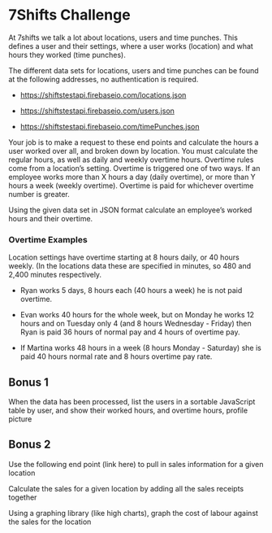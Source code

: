 # 7Shifts Challenge


At 7shifts we talk a lot about locations, users and time punches. This defines a user and their settings, where a user works (location) and what hours they worked (time punches).


The different data sets for locations, users and time punches can be found at the following addresses, no authentication is required.


- https://shiftstestapi.firebaseio.com/locations.json

- https://shiftstestapi.firebaseio.com/users.json

- https://shiftstestapi.firebaseio.com/timePunches.json


Your job is to make a request to these end points and calculate the hours a user worked over all, and broken down by location. You must calculate the regular hours, as well as daily and weekly overtime hours. Overtime rules come from a location’s setting. Overtime is triggered one of two ways. If an employee works more than X hours a day (daily overtime), or more than Y hours a week (weekly overtime). Overtime is paid for whichever overtime number is greater.


Using the given data set in JSON format calculate an employee’s worked hours and their overtime.

### Overtime Examples
Location settings have overtime starting at 8 hours daily, or 40 hours weekly. (In the locations data these are specified in minutes, so 480 and 2,400 minutes respectively.

- Ryan works 5 days, 8 hours each (40 hours a week) he is not paid overtime.

- Evan works 40 hours for the whole week, but on Monday he works 12 hours and on Tuesday only 4 (and 8 hours Wednesday - Friday) then Ryan is paid 36 hours of normal pay and 4 hours of overtime pay.

- If Martina works 48 hours in a week (8 hours Monday - Saturday) she is paid 40 hours normal rate and 8 hours overtime pay rate.

## Bonus 1
When the data has been processed, list the users in a sortable JavaScript table by user, and show their worked hours, and overtime hours, profile picture

## Bonus 2
Use the following end point (link here) to pull in sales information for a given location

Calculate the sales for a given location by adding all the sales receipts together

Using a graphing library (like high charts), graph the cost of labour against the sales for the location
